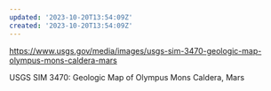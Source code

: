 ```yaml
---
updated: '2023-10-20T13:54:09Z'
created: '2023-10-20T13:54:09Z'
---
```

https://www.usgs.gov/media/images/usgs-sim-3470-geologic-map-olympus-mons-caldera-mars

USGS SIM 3470: Geologic Map of Olympus Mons Caldera, Mars